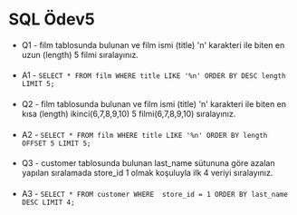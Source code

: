 # SQL Ödev5
####
* Q1 - film tablosunda bulunan ve film ismi (title) 'n' karakteri ile biten en uzun (length) 5 filmi sıralayınız.
####
* A1 - `SELECT * FROM film WHERE title LIKE '%n' ORDER BY DESC length LIMIT 5;`
####
* Q2 - film tablosunda bulunan ve film ismi (title) 'n' karakteri ile biten en kısa (length) ikinci(6,7,8,9,10) 5 filmi(6,7,8,9,10) sıralayınız.
####
* A2 - `SELECT * FROM film WHERE title LIKE '%n' ORDER BY length OFFSET 5 LIMIT 5;`
####
* Q3 - customer tablosunda bulunan last_name sütununa göre azalan yapılan sıralamada store_id 1 olmak koşuluyla ilk 4 veriyi sıralayınız.
####
* A3 - `SELECT * FROM customer WHERE  store_id = 1 ORDER BY last_name DESC LIMIT 4;`
